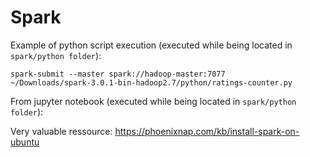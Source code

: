 # Spark

Example of python script execution (executed while being located in ```spark/python folder```): </p>

<code>spark-submit --master spark://hadoop-master:7077 ~/Downloads/spark-3.0.1-bin-hadoop2.7/python/ratings-counter.py</code> 

From jupyter notebook (executed while being located in ```spark/python folder```): </p>

Very valuable ressource:
https://phoenixnap.com/kb/install-spark-on-ubuntu
